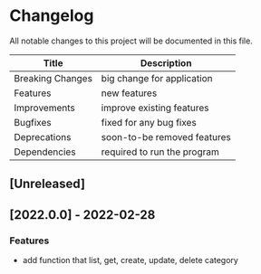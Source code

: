 # Changelog

All notable changes to this project will be documented in this file.

| Title            | Description                 |
|------------------|-----------------------------|
| Breaking Changes | big change for application  |
| Features         | new features                |
| Improvements     | improve existing features   |
| Bugfixes         | fixed for any bug fixes     |
| Deprecations     | soon-to-be removed features |
| Dependencies     | required to run the program |

## [Unreleased]

## [2022.0.0] - 2022-02-28
### Features
- add function that list, get, create, update, delete category